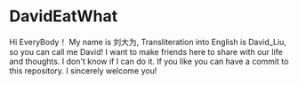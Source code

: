# DavidEatWhat
Hi EveryBody！ My name is 刘大为, Transliteration into English is David_Liu, so you can call me David!
I want to make friends here to share with our life and thoughts. I don't know if I can do it. If you like you can have a commit to this repository. I sincerely welcome you!
